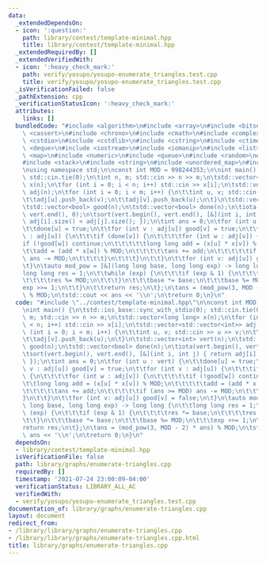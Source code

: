 ```yaml
---
data:
  _extendedDependsOn:
  - icon: ':question:'
    path: library/contest/template-minimal.hpp
    title: library/contest/template-minimal.hpp
  _extendedRequiredBy: []
  _extendedVerifiedWith:
  - icon: ':heavy_check_mark:'
    path: verify/yosupo/yosupo-enumerate_triangles.test.cpp
    title: verify/yosupo/yosupo-enumerate_triangles.test.cpp
  _isVerificationFailed: false
  _pathExtension: cpp
  _verificationStatusIcon: ':heavy_check_mark:'
  attributes:
    links: []
  bundledCode: "#include <algorithm>\n#include <array>\n#include <bitset>\n#include\
    \ <cassert>\n#include <chrono>\n#include <cmath>\n#include <complex>\n#include\
    \ <cstdio>\n#include <cstdlib>\n#include <cstring>\n#include <ctime>\n#include\
    \ <deque>\n#include <iostream>\n#include <iomanip>\n#include <list>\n#include\
    \ <map>\n#include <numeric>\n#include <queue>\n#include <random>\n#include <set>\n\
    #include <stack>\n#include <string>\n#include <unordered_map>\n#include <vector>\n\
    \nusing namespace std;\n\nconst int MOD = 998244353;\n\nint main() {\n\tstd::ios_base::sync_with_stdio(0);\
    \ std::cin.tie(0);\n\tint n, m; std::cin >> n >> m;\n\tstd::vector<long long>\
    \ x(n);\n\tfor (int i = 0; i < n; i++) std::cin >> x[i];\n\tstd::vector<std::vector<int>>\
    \ adj(n);\n\tfor (int i = 0; i < m; i++) {\n\t\tint u, v; std::cin >> u >> v;\n\
    \t\tadj[u].push_back(v);\n\t\tadj[v].push_back(u);\n\t}\n\tstd::vector<int> vert(n);\n\
    \tstd::vector<bool> good(n);\n\tstd::vector<bool> done(n);\n\tiota(vert.begin(),\
    \ vert.end(), 0);\n\tsort(vert.begin(), vert.end(), [&](int i, int j) { return\
    \ adj[i].size() < adj[j].size(); });\n\tint ans = 0;\n\tfor (int u : vert) {\n\
    \t\tdone[u] = true;\n\t\tfor (int v : adj[u]) good[v] = true;\n\t\tfor (int v\
    \ : adj[u]) {\n\t\t\tif (done[v]) {\n\t\t\t\tfor (int w : adj[v]) {\n\t\t\t\t\t\
    if (!good[w]) continue;\n\t\t\t\t\tlong long add = (x[u] * x[v]) % MOD;\n\t\t\t\
    \t\tadd = (add * x[w]) % MOD;\n\t\t\t\t\tans += add;\n\t\t\t\t\tif (ans >= MOD)\
    \ ans -= MOD;\n\t\t\t\t}\n\t\t\t}\n\t\t}\n\t\tfor (int v: adj[u]) good[v] = false;\n\
    \t}\n\tauto mod_pow = [&](long long base, long long exp) -> long long {\n\t\t\
    long long res = 1;\n\t\twhile (exp) {\n\t\t\tif (exp & 1) {\n\t\t\t\tres *= base;\n\
    \t\t\t\tres %= MOD;\n\t\t\t}\n\t\t\tbase *= base;\n\t\t\tbase %= MOD;\n\t\t\t\
    exp >>= 1;\n\t\t}\n\t\treturn res;\n\t};\n\tans = (mod_pow(3, MOD - 2) * ans)\
    \ % MOD;\n\tstd::cout << ans << '\\n';\n\treturn 0;\n}\n"
  code: "#include \"../contest/template-minimal.hpp\"\n\nconst int MOD = 998244353;\n\
    \nint main() {\n\tstd::ios_base::sync_with_stdio(0); std::cin.tie(0);\n\tint n,\
    \ m; std::cin >> n >> m;\n\tstd::vector<long long> x(n);\n\tfor (int i = 0; i\
    \ < n; i++) std::cin >> x[i];\n\tstd::vector<std::vector<int>> adj(n);\n\tfor\
    \ (int i = 0; i < m; i++) {\n\t\tint u, v; std::cin >> u >> v;\n\t\tadj[u].push_back(v);\n\
    \t\tadj[v].push_back(u);\n\t}\n\tstd::vector<int> vert(n);\n\tstd::vector<bool>\
    \ good(n);\n\tstd::vector<bool> done(n);\n\tiota(vert.begin(), vert.end(), 0);\n\
    \tsort(vert.begin(), vert.end(), [&](int i, int j) { return adj[i].size() < adj[j].size();\
    \ });\n\tint ans = 0;\n\tfor (int u : vert) {\n\t\tdone[u] = true;\n\t\tfor (int\
    \ v : adj[u]) good[v] = true;\n\t\tfor (int v : adj[u]) {\n\t\t\tif (done[v])\
    \ {\n\t\t\t\tfor (int w : adj[v]) {\n\t\t\t\t\tif (!good[w]) continue;\n\t\t\t\
    \t\tlong long add = (x[u] * x[v]) % MOD;\n\t\t\t\t\tadd = (add * x[w]) % MOD;\n\
    \t\t\t\t\tans += add;\n\t\t\t\t\tif (ans >= MOD) ans -= MOD;\n\t\t\t\t}\n\t\t\t\
    }\n\t\t}\n\t\tfor (int v: adj[u]) good[v] = false;\n\t}\n\tauto mod_pow = [&](long\
    \ long base, long long exp) -> long long {\n\t\tlong long res = 1;\n\t\twhile\
    \ (exp) {\n\t\t\tif (exp & 1) {\n\t\t\t\tres *= base;\n\t\t\t\tres %= MOD;\n\t\
    \t\t}\n\t\t\tbase *= base;\n\t\t\tbase %= MOD;\n\t\t\texp >>= 1;\n\t\t}\n\t\t\
    return res;\n\t};\n\tans = (mod_pow(3, MOD - 2) * ans) % MOD;\n\tstd::cout <<\
    \ ans << '\\n';\n\treturn 0;\n}\n"
  dependsOn:
  - library/contest/template-minimal.hpp
  isVerificationFile: false
  path: library/graphs/enumerate-triangles.cpp
  requiredBy: []
  timestamp: '2021-07-24 23:00:09-04:00'
  verificationStatus: LIBRARY_ALL_AC
  verifiedWith:
  - verify/yosupo/yosupo-enumerate_triangles.test.cpp
documentation_of: library/graphs/enumerate-triangles.cpp
layout: document
redirect_from:
- /library/library/graphs/enumerate-triangles.cpp
- /library/library/graphs/enumerate-triangles.cpp.html
title: library/graphs/enumerate-triangles.cpp
---
```

